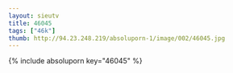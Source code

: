 ```yaml
--- 
layout: sieutv
title: 46045
tags: ["46k"]
thumb: http://94.23.248.219/absoluporn-1/image/002/46045.jpg
---
```

{% include absoluporn key="46045" %} 
